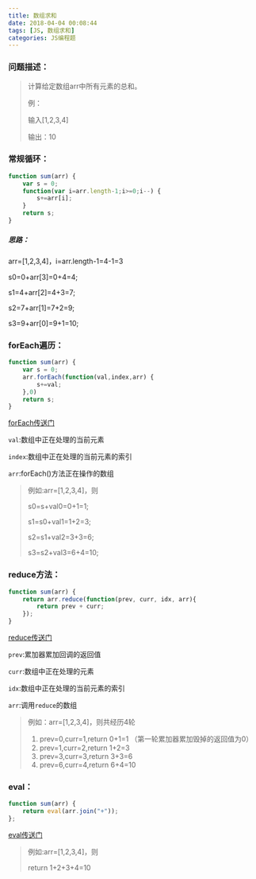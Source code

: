 ```yaml
---
title: 数组求和
date: 2018-04-04 00:08:44
tags: [JS, 数组求和]
categories: JS编程题
---
```




### 问题描述：

>计算给定数组arr中所有元素的总和。
>
>例：
>
>输入[1,2,3,4]    
>
>输出：10



### 常规循环：

```js
function sum(arr) {
    var s = 0;
    function(var i=arr.length-1;i>=0;i--) {
        s+=arr[i];
    }
    return s;
}
```

##### 思路：

arr=[1,2,3,4]，i=arr.length-1=4-1=3

s0=0+arr[3]=0+4=4;

s1=4+arr[2]=4+3=7;

s2=7+arr[1]=7+2=9;

s3=9+arr[0]=9+1=10;



### forEach遍历：

```js
function sum(arr) {
    var s = 0;
    arr.forEach(function(val,index,arr) {
        s+=val;
    },0)
    return s;
}
```

[forEach传送门]()

`val`:数组中正在处理的当前元素

`index`:数组中正在处理的当前元素的索引

`arr`:forEach()方法正在操作的数组



>例如:arr=[1,2,3,4]，则
>
>s0=s+val0=0+1=1;
>
>s1=s0+val1=1+2=3;
>
>s2=s1+val2=3+3=6;
>
>s3=s2+val3=6+4=10;



### reduce方法：

```js
function sum(arr) {
    return arr.reduce(function(prev, curr, idx, arr){
        return prev + curr;
    });
}
```

[reduce传送门](https://developer.mozilla.org/zh-CN/docs/Web/JavaScript/Reference/Global_Objects/Array/Reduce)

`prev`:累加器累加回调的返回值

`curr`:数组中正在处理的元素

`idx`:数组中正在处理的当前元素的索引

`arr`:调用`reduce`的数组



>例如：arr=[1,2,3,4]，则共经历4轮
>
>1. prev=0,curr=1,return 0+1=1 （第一轮累加器累加毁掉的返回值为0）
>2. prev=1,curr=2,return 1+2=3
>3. prev=3,curr=3,return 3+3=6
>4. prev=6,curr=4,return 6+4=10



### eval：

```js
function sum(arr) {
    return eval(arr.join("+"));
};
```

[eval传送门](https://developer.mozilla.org/zh-CN/docs/Web/JavaScript/Reference/Global_Objects/eval)

>例如:arr=[1,2,3,4]，则
>
>return 1+2+3+4=10

